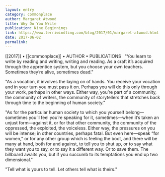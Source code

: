 ```yaml
---
layout: entry
category: commonplace
author: Margaret Atwood
title: Why Do You Write
publication: Nine Beginnings
link: https://www.terriwindling.com/blog/2017/01/margaret-atwood.html
date: 2017-06-02
permalink: 
---
```


[[2017]] • [[commonplace]] • AUTHOR • PUBLICATIONS 
 
"You learn to write by reading and writing, writing and reading. As a craft it’s acquired through the apprentice system, but you choose your own teachers. Sometimes they’re alive, sometimes dead."

"As a vocation, it involves the laying on of hands. You receive your vocation and in your turn you must pass it on. Perhaps you will do this only through your work, perhaps in other ways. Either way, you’re part of a community, the community of writers, the community of storytellers that stretches back through time to the beginning of human society."

"As for the particular human society to which you yourself belong—sometimes you’ll feel you’re speaking for it, sometimes—when it’s taken an unjust form—against it, or for that other community, the community of the oppressed, the exploited, the voiceless. Either way, the pressures on you will be intense; in other countries, perhaps fatal. But even here—speak “for women,” or for any other group which is feeling the boot, and there will be many at hand, both for and against, to tell you to shut up, or to say what they want you to say, or to say it a different way. Or to save them. The billboard awaits you, but if you succumb to its temptations you end up two dimensional."

"Tell what is yours to tell. Let others tell what is theirs."
